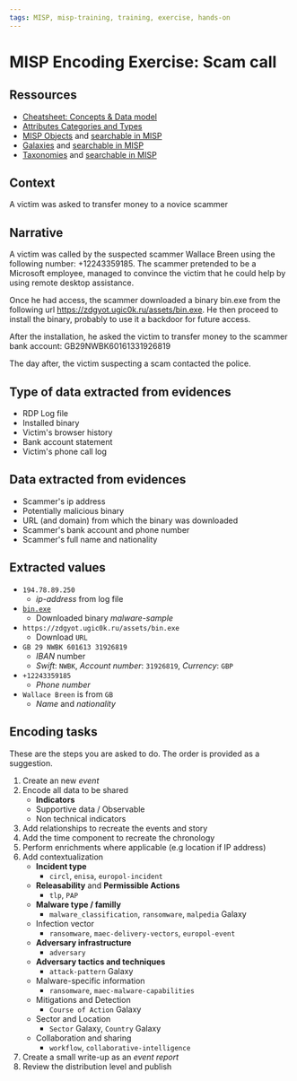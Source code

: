 ```yaml
---
tags: MISP, misp-training, training, exercise, hands-on
---
```

# MISP Encoding Exercise: Scam call

## Ressources
- [Cheatsheet: Concepts & Data model](https://www.misp-project.org/misp-training/cheatsheet.pdf)
- [Attributes Categories and Types](https://training.misp-community.org/pages/display/doc/categories_and_types)
- [MISP Objects](https://www.misp-project.org/objects.html) and [searchable in MISP](https://training.misp-community.org/objectTemplates/index)
- [Galaxies](https://www.misp-project.org/galaxy.html) and [searchable in MISP](https://training.misp-community.org/galaxies/index)
- [Taxonomies](https://www.misp-project.org/taxonomies.html) and [searchable in MISP](https://training.misp-community.org/taxonomies/index)


## Context
A victim was asked to transfer money to a novice scammer

## Narrative
A victim was called by the suspected scammer Wallace Breen using the following number: +12243359185. The scammer pretended to be a Microsoft employee, managed to convince the victim that he could help by using remote desktop assistance.

Once he had access, the scammer downloaded a binary bin.exe from the following url https://zdgyot.ugic0k.ru/assets/bin.exe. He then proceed to install the binary, probably to use it a backdoor for future access.

After the installation, he asked the victim to transfer money to the scammer bank account: GB29NWBK60161331926819

The day after, the victim suspecting a scam contacted the police.

## Type of data extracted from evidences
- RDP Log file
- Installed binary
- Victim's browser history
- Bank account statement
- Victim's phone call log

## Data extracted from evidences
- Scammer's ip address
- Potentially malicious binary
- URL (and domain) from which the binary was downloaded
- Scammer's bank account and phone number
- Scammer's full name and nationality

## Extracted values
- `194.78.89.250`
    - *ip-address* from log file
- [`bin.exe`](https://cra.circl.lu/bin.exe)
    - Downloaded binary *malware-sample*
- `https://zdgyot.ugic0k.ru/assets/bin.exe`
    - Download `URL`
- `GB 29 NWBK 601613 31926819`
    - *IBAN* number
    - *Swift*: `NWBK`, *Account number*: `31926819`, *Currency*: `GBP`
- `+12243359185`
    - *Phone number*
- `Wallace Breen` is from `GB`
    - *Name* and *nationality*

## Encoding tasks
These are the steps you are asked to do. The order is provided as a suggestion.
1. Create an new *event*
2. Encode all data to be shared
    - **Indicators**
    - Supportive data / Observable
    - Non technical indicators
3. Add relationships to recreate the events and story
4. Add the time component to recreate the chronology
5. Perform enrichments where applicable (e.g location if IP address)
6. Add contextualization
    - **Incident type**
        - `circl`, `enisa`, `europol-incident`
    - **Releasability** and **Permissible Actions**
        - `tlp`, `PAP`
    - **Malware type / familly**
        - `malware_classification`, `ransomware`, `malpedia` Galaxy
    - Infection vector
        - `ransomware`, `maec-delivery-vectors`, `europol-event`
    - **Adversary infrastructure**
        - `adversary`
    - **Adversary tactics and techniques**
        - `attack-pattern` Galaxy
    - Malware-specific information
        - `ransomware`, `maec-malware-capabilities`
    - Mitigations and Detection
        - `Course of Action` Galaxy
    - Sector and Location
        - `Sector` Galaxy, `Country` Galaxy
    - Collaboration and sharing
        - `workflow`, `collaborative-intelligence`
7. Create a small write-up as an *event report*
8. Review the distribution level and publish